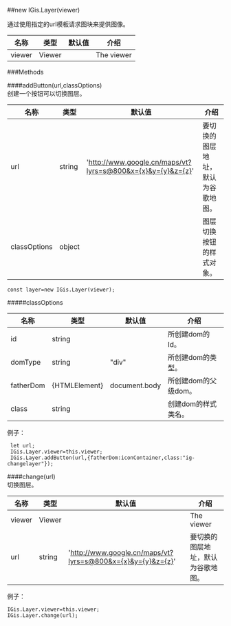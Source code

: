 ##new IGis.Layer(viewer)  
  
通过使用指定的url模板请求图块来提供图像。
  
名称|类型|默认值|介绍  
-|-|-|-  
viewer|Viewer||The viewer  

###Methods   
  
####addButton(url,classOptions)  
创建一个按钮可以切换图层。  
    
名称|类型|默认值|介绍  
-|-|-|-  
url|string|'http://www.google.cn/maps/vt?lyrs=s@800&x={x}&y={y}&z={z}'|要切换的图层地址，默认为谷歌地图。  
<a herf="#classOptions">classOptions</a>|object||图层切换按钮的样式对象。
  
    const layer=new IGis.Layer(viewer);

  
#####<a name="classOptions">classOptions</a>
  
  
名称|类型|默认值|介绍
-|-|-|-  
id|string||所创建dom的Id。  
domType|string|"div"|所创建dom的类型。  
fatherDom|{HTMLElement}|document.body|所创建dom的父级dom。  
class|string||创建dom的样式类名。
例子：  
  
     let url;
     IGis.Layer.viewer=this.viewer;
     IGis.Layer.addButton(url,{fatherDom:iconContainer,class:"ig-changelayer"});
  
####change(url)  
切换图层。
  
名称|类型|默认值|介绍  
-|-|-|-  
viewer|Viewer||The viewer  
url|string|'http://www.google.cn/maps/vt?lyrs=s@800&x={x}&y={y}&z={z}'|要切换的图层地址，默认为谷歌地图。  
  
例子：  
  
    IGis.Layer.viewer=this.viewer;
    IGis.Layer.change(url);
  
